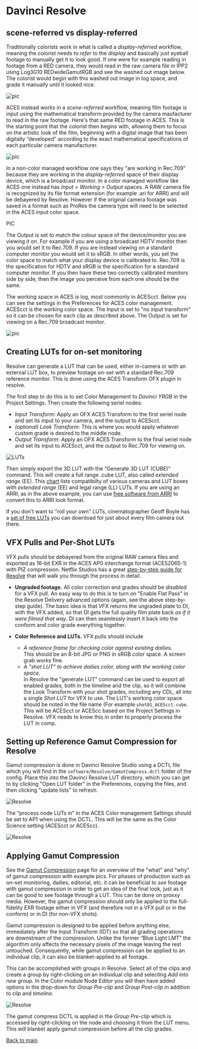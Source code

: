 # Davinci Resolve

## scene-referred vs display-referred 

Traditionally colorists work in what is called a *display-referred* workflow, meaning the colorist needs to *refer* to the *display* and basically just eyeball footage to manually get it to look good. If one were for example reading in footage from a RED camera, they would read in the raw camera file in IPP2 using Log3G10 REDwideGamutRGB and see the washed out image below. The colorist would begin with this washed out image in log space, and grade it manually until it looked nice.

![pic](img/Resolve10.png)

ACES instead works in a *scene-referred* workflow, meaning film footage is input using the mathematical transform provided by the camera maufacturer to read in the raw footage. Here's that same RED footage in ACES. This is the starting point that the colorist then begins with, allowing them to focus on the artistic look of the film, beginning with a digital image that has been digitally “developed” according to the exact mathematical specifications of each particular camera manufacturer. 

![pic](img/Resolve11.png)

In a non-color managed workflow one says they "are working in Rec.709" because they are working in the *display-referred* space of their display device, which is a broadcast monitor. In a color managed workflow like ACES one instead has *Input > Working > Output* spaces. A RAW camera file is recognized by its file format extension (for example .ari for ARRI) and will be debayered by Resolve. However if the original camera footage was saved in a format such as ProRes the camera type will need to be selected in the ACES input color space.

PIC

The Output is set to match the colour space of the device/monitor you are viewing it on. For example if you are using a broadcast HDTV monitor then you would set it to Rec.709. If you are instead viewing on a standard computer monitor you would set it to sRGB. In other words, you set the color space to match what your display device is calibrated to. Rec.709 is the specification for HDTV and sRGB is the specification for a standard computer monitor. If you then have these two correctly calibrated monitors side by side, then the image you perceive from each one should be the same.

The working space in ACES is log, most commonly in ACEScct. Below you can see the settings in the Preferences for ACES color management. ACEScct is the working color space. The Input is set to "no input transform" so it can be chosen for each clip as described above. The Output is set for viewing on a Rec.709 broadcast monitor.

![pic](img/Resolve4.jpg)



## Creating LUTs for on-set monitoring

Resolve can generate a LUT that can be used, either in-camera or with an external LUT box, to preview footage on-set with a standard Rec.709 reference monitor. This is done using the ACES Transform OFX plugin in resolve. 

The first step to do this is to set Color Management to *Davinci YRGB* in the Project Settings. Then create the following seriel nodes:

- *Input Transform*: Apply an OFX ACES Transform to the first seriel node and set its input to your camera, and the output to ACEScct. 
- *(optional) Look Transform*: This is where you would apply whatever custom grade is desired to the middle node. 
- *Output Transform*: Apply an OFX ACES Transform to the final seriel node and set its input to ACEScct, and the output to Rec.709 for viewing on.

![LUTs](img/Resolve13.png)

Then simply export the 3D LUT with the “Generate 3D LUT (CUBE)” command. This will create a full range .cube LUT, also called *extended range* (EE). This [chart](http://www.antlerpost.com/downloads/LUT_ranges.pdf) lists compatibilty of various cameras and LUT boxes with *extended range* (EE) and legal range (LL) LUTs. If you are using an ARRI, as in the above example, you can use [free software from ARRI](https://www.arri.com/en/learn-help/learn-help-camera-system/tools/arri-look-creator) to convert this to ARRI look format.

If you don't want to "roll your own" LUTs, cinematographer Geoff Boyle has a [set of free LUTs](https://community.acescentral.com/t/luts-that-emulate-the-aces-workflow/1334/21) you can download for just about every film camera out there.

## VFX Pulls and Per-Shot LUTs

VFX pulls should be debayered from the original RAW camera files and exported as 16-bit EXR in the ACES AP0 interchange format (ACES2065-1) with PIZ compression. Netflix Studios has a great [step-by-step guide for Resolve](https://partnerhelp.netflixstudios.com/hc/en-us/articles/360002088888-Color-Managed-Workflow-in-Resolve-ACES-) that will walk you through the process in detail.  

- **Ungraded footage.** All color correction and grades should be *disabled* for a VFX pull. An easy way to do this is to turn on "Enable Flat Pass" in the Resolve Delivery advanced options (again, see the above step-by-step guide). The basic idea is that VFX returns the ungraded plate to DI, with the VFX added, so that DI gets the full quality film plate back *as if it were filmed that way*. DI can then seamlessly insert it back into the conform and color grade everything together.

- **Color Reference and LUTs.** VFX pulls should include 
  - *A reference frame for checking color against existing dailies.* <br>This should be an 8-bit JPG or PNG in sRGB color space. A screen grab works fine.
  - *A "shot LUT" to achieve dailies color, along with the working color space.* <br>In Resolve the "generate LUT" command can be used to export all enabled grades, both in the timeline and the clip, so it will combine the Look Transform with your shot grades, including any CDL, all into a single *Shot LUT* for VFX to use. The LUT's working color space should be noted in the file name (For example ````shot01_ACEScct.cube````. This will be ACEScct or ACEScc based on the Project Settings in Resolve. VFX needs to know this in order to properly process the LUT in comp. 


## Setting up Reference Gamut Compression for Resolve

Gamut compression is done in Davinci Resolve Studio using a DCTL file which you will find in the ````software/Resolve/GamutCompress.dctl```` folder of the config. Place this into the Davinci Resolve LUT directory, which you can get to by clicking "Open LUT folder" in the Preferences, copying the files, and then clicking "update lists" to refresh. 

![Resolve](img/Resolve2.jpg)

The “process node LUTs in” in the ACES Color management Settings should be set to AP1 when using the DCTL. This will be the same as the Color Science setting  (ACEScct or ACEScc). 

![Resolve](img/Resolve3.jpg)

## Applying Gamut Compression

See the [Gamut Compression](gamut.md) page for an overview of the "what" and "why" of gamut compression with example pics. For phases of production such as on-set monitoring, dailies, editorial, etc. it can be beneficial to *see* footage with gamut compression in order to get an idea of the final look, just as it can be good to see footage through a LUT. This can be done on proxxy media. However, the gamut compression should only be applied to the full-fidelity EXR footage either in VFX (and therefore not in a VFX pull or in the conform) or in DI (for non-VFX shots). 

Gamut compression is designed to be applied before anything else, immediately after the Input Transform (IDT) so that all grading operations are downstream of the compression. Unlike the former “Blue Light LMT” the algorithm only affects the necessary pixels of the image leaving the rest untouched. Consequently, while gamut compression can be applied to an individual clip, it can also be blanket-applied to all footage. 

This can be accomplished with groups in Resolve. Select all of the clips and create a group by right-clicking on an individual clip and selecting *Add into new group.*  In the Color module Node Editor you will then have added options in the drop-down for *Group Pre-clip* and  *Group Post-clip* in addition to *clip* and *timeline*.

![Resolve](img/Resolve6.jpg)

The gamut compress DCTL is applied in the *Group Pre-clip* which is accessed by right-clicking on the node and choosing it from the LUT menu. This will blanket apply gamut compression before all the clip grades.



[Back to main](../StdX_ACES)
